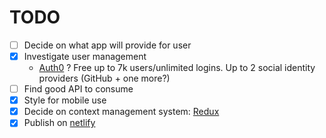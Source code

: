 TODO
====

- [ ] Decide on what app will provide for user
- [X] Investigate user management
  - [Auth0](https://auth0.com/blog/complete-guide-to-react-user-authentication/) ? Free up to 7k users/unlimited logins. Up to 2 social identity providers (GitHub + one more?)
- [ ] Find good API to consume
- [X] Style for mobile use
- [X] Decide on context management system: [Redux](https://redux.js.org/)
- [X] Publish on [netlify](https://www.netlify.com/)
